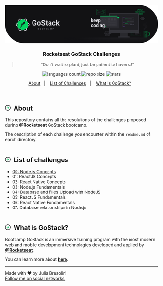 <img alt="gostack-challenges-header" title="gostack-challenges" src=".docs/header.png" />
<h3 align="center">Rocketseat GoStack Challenges </h3>
<blockquote align="center">“Don't wait to plant, just be patient to haverst!"</blockquote>

<p align="center">
  <img alt="languages count" src="https://img.shields.io/github/languages/count/jbresolinn/rocketseat-gostack?color=2304D361"/>
  <img alt="repo size" src="https://img.shields.io/github/repo-size/jbresolinn/rocketseat-gostack?color=2304D361">
  <img alt="stars" src="https://img.shields.io/github/stars/jbresolinn/rocketseat-gostack?color=2304D361">
</p>

<p align="center">
  <a href="#-about">About</a>&nbsp;&nbsp;&nbsp;|&nbsp;&nbsp;&nbsp;
  <a href="#-list-of-challenges">List of Challenges</a>&nbsp;&nbsp;&nbsp;|&nbsp;&nbsp;&nbsp;
  <a href="#-what-is-gostack">What is GoStack?</a>&nbsp;&nbsp;&nbsp;
</p>
<br>

## <img src=".docs/label.svg" width="18px">&nbsp; About

This repository contains all the resolutions of the challenges proposed during <b><a href="https://github.com/Rocketseat">@Rocketseat</a></b> GoStack bootcamp.

The description of each challenge you encounter within the `readme.md` of earch directory.
<br><br>

## <img src=".docs/label.svg" width="18px">&nbsp; List of challenges

- [00: Node.js Concepts](https://github.com/jbresolinn/rocketseat-gostack-challenges/tree/master/00-nodejs-concepts)
- 01: ReactJS Concepts
- 02: React Native Concepts
- 03: Node.js Fundamentals
- 04: Database and Files Upload with NodeJS
- 05: ReactJS Fundamentals
- 06: React Native Fundamentals
- 07: Database relationships in Node.js
  <br><br>

## <img src=".docs/label.svg" width="18px">&nbsp; What is GoStack?

Bootcamp GoStack is an immersive training program with the most modern web and mobile development technologies developed and applied by <b>[@Rocketseat](https://github.com/Rocketseat)</b>.

You can learn more about <b>[here](https://rocketseat.com.br/gostack)</b>.

---

Made with ❤ by Julia Bresolin! <br>
[Follow me on social networks!](https://linktr.ee/juliabresolin)

